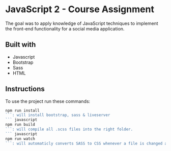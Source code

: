 # JavaScript 2 - Course Assignment

The goal was to apply knowledge of JavaScript techniques to implement the front-end functionality for a social media application.

## Built with

- Javascript
- Bootstrap
- Sass
- HTML

## Instructions

To use the project run these commands:

````javascript
npm run install
```: will install bootstrap, sass & liveserver
``` javascript
npm run build
```: will compile all .scss files into the right folder.
``` javascript
npm run watch
```: will automaticly converts SASS to CSS whenever a file is changed and runs live-server.
````
